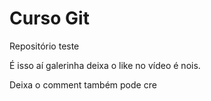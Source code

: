 # Curso Git

Repositório teste

É isso aí galerinha deixa o like no vídeo é nois.

Deixa o comment também pode cre